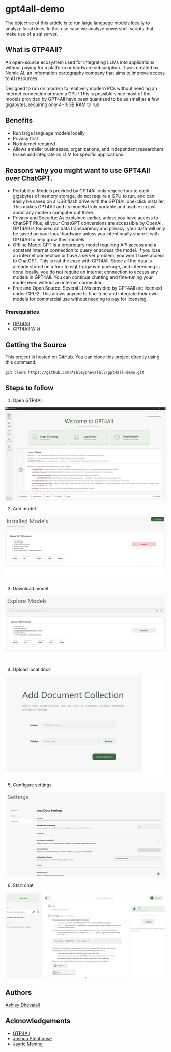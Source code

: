 # gpt4all-demo
The objective of this article is to run large language models locally to analyze local docs. In this use case we analyze powershell scripts that make use of a sql server.

## What is GTP4All?

An open-source ecosystem used for integrating LLMs into applications without paying for a platform or hardware subscription. It was created by Nomic AI, an information cartography company that aims to improve access to AI resources.

Designed to run on modern to relatively modern PCs without needing an internet connection or even a GPU! This is possible since most of the models provided by GPT4All have been quantized to be as small as a few gigabytes, requiring only 4–16GB RAM to run.

## Benefits
* Run large language models locally 
* Privacy first  
* No internet required  
* Allows smaller businesses, organizations, and independent researchers to use and integrate an LLM for specific applications.

## Reasons why you might want to use GPT4All over ChatGPT.

* Portability: Models provided by GPT4All only require four to eight gigabytes of memory storage, do not require a GPU to run, and can easily be saved on a USB flash drive with the GPT4All one-click installer. This makes GPT4All and its models truly portable and usable on just about any modern computer out there.
* Privacy and Security: As explained earlier, unless you have access to ChatGPT Plus, all your ChatGPT conversions are accessible by OpenAI. GPT4All is focused on data transparency and privacy; your data will only be saved on your local hardware unless you intentionally share it with GPT4All to help grow their models.
* Offline Mode: GPT is a proprietary model requiring API access and a constant internet connection to query or access the model. If you lose an internet connection or have a server problem, you won't have access to ChatGPT. This is not the case with GPT4All. Since all the data is already stored on a four to eight-gigabyte package, and inferencing is done locally, you do not require an internet connection to access any models in GPT4All. You can continue chatting and fine-tuning your model even without an internet connection.
* Free and Open Source: Several LLMs provided by GPT4All are licensed under GPL-2. This allows anyone to fine-tune and integrate their own models for commercial use without needing to pay for licensing.

### Prerequisites
* [GPT4All](https://www.nomic.ai/gpt4all)
* [GPT4All Wiki](https://github.com/nomic-ai/gpt4all/wiki)

## Getting the Source

This project is hosted on [GitHub](https://github.com/AshleyDhevalall/gpt4all-demo). You can clone this project directly using this command:
```
git clone https://github.com/AshleyDhevalall/gpt4all-demo.git
```

## Steps to follow

1. Open GTP4All  

![open_gtp4all](https://github.com/AshleyDhevalall/gpt4all-demo/blob/main/docs/open_gtp4all.png)

2. Add model

![add_model](https://github.com/AshleyDhevalall/gpt4all-demo/blob/main/docs/add_model.png)

3. Download model

![explore_models](https://github.com/AshleyDhevalall/gpt4all-demo/blob/main/docs/explore_models.png)

4. Upload local docs

![add_document_collection](https://github.com/AshleyDhevalall/gpt4all-demo/blob/main/docs/add_document_collection.png)

5. Configure settings

![settings](https://github.com/AshleyDhevalall/gpt4all-demo/blob/main/docs/settings.png)

6. Start chat

![chat](https://github.com/AshleyDhevalall/gpt4all-demo/blob/main/docs/chat.png)

## Authors

[Ashley Dhevalall](https://github.com/AshleyDhevalall)

## Acknowledgements

* [GTP4All](<https://www.nomic.ai/gpt4all>)
* [Joshua Stenhouse](<https://virtuallysober.com/2017/07/10/working-with-sql-databases-using-powershell/>)
* [Jayric Maning](<https://www.makeuseof.com/what-is-gpt4all-and-how-does-it-work/>)
